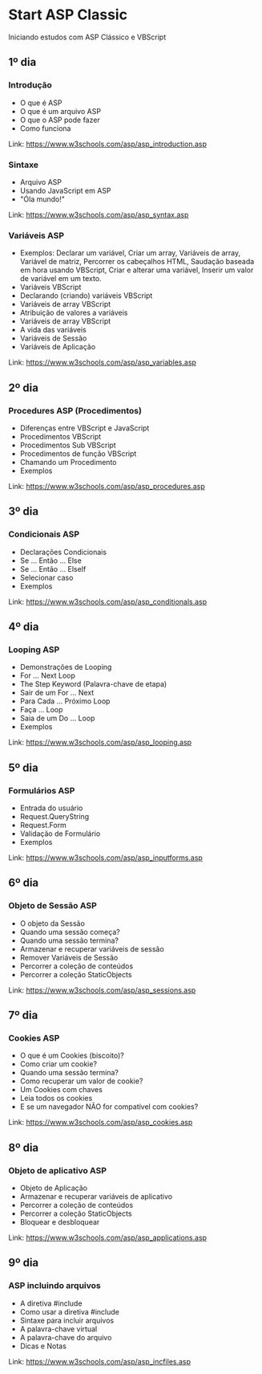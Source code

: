 # Start ASP Classic
Iniciando estudos com ASP Clássico e VBScript

## 1º dia

### Introdução
- O que é ASP
- O que é um arquivo ASP
- O que o ASP pode fazer
- Como funciona

Link: https://www.w3schools.com/asp/asp_introduction.asp

### Sintaxe
- Arquivo ASP
- Usando JavaScript em ASP
- "Óla mundo!"

Link: https://www.w3schools.com/asp/asp_syntax.asp

### Variáveis ASP
- Exemplos: 
Declarar um variável,
Criar um array,
Variáveis de array,
Variável de matriz,
Percorrer os cabeçalhos HTML,
Saudação baseada em hora usando VBScript,
Criar e alterar uma variável,
Inserir um valor de variável em um texto.
- Variáveis ​​VBScript
- Declarando (criando) variáveis ​​VBScript
- Variáveis ​​de array VBScript
- Atribuição de valores a variáveis
- Variáveis ​​de array VBScript
- A vida das variáveis
- Variáveis de Sessão
- Variáveis de Aplicação

Link: https://www.w3schools.com/asp/asp_variables.asp

## 2º dia

### Procedures ASP (Procedimentos) 

- Diferenças entre VBScript e JavaScript
- Procedimentos VBScript
- Procedimentos Sub VBScript
- Procedimentos de função VBScript
- Chamando um Procedimento
- Exemplos

Link: https://www.w3schools.com/asp/asp_procedures.asp

## 3º dia

### Condicionais ASP

- Declarações Condicionais
- Se ... Então ... Else
- Se ... Então ... ElseIf
- Selecionar caso
- Exemplos

Link: https://www.w3schools.com/asp/asp_conditionals.asp

## 4º dia

### Looping  ASP

- Demonstrações de Looping
- For ... Next Loop
- The Step Keyword (Palavra-chave de etapa)
- Sair de um For ... Next
- Para Cada ... Próximo Loop
- Faça ... Loop
- Saia de um Do ... Loop
- Exemplos

Link: https://www.w3schools.com/asp/asp_looping.asp

## 5º dia

### Formulários ASP

- Entrada do usuário
- Request.QueryString
- Request.Form
- Validação de Formulário
- Exemplos

Link: https://www.w3schools.com/asp/asp_inputforms.asp

## 6º dia

### Objeto de Sessão ASP

- O objeto da Sessão
- Quando uma sessão começa?
- Quando uma sessão termina?
- Armazenar e recuperar variáveis ​​de sessão
- Remover Variáveis ​​de Sessão
- Percorrer a coleção de conteúdos
- Percorrer a coleção StaticObjects

Link: https://www.w3schools.com/asp/asp_sessions.asp

## 7º dia

### Cookies ASP

- O que é um Cookies (biscoito)?
- Como criar um cookie?
- Quando uma sessão termina?
- Como recuperar um valor de cookie?
- Um Cookies com chaves
- Leia todos os cookies
- E se um navegador NÃO for compatível com cookies?

Link: https://www.w3schools.com/asp/asp_cookies.asp

## 8º dia

### Objeto de aplicativo ASP

- Objeto de Aplicação
- Armazenar e recuperar variáveis ​​de aplicativo
- Percorrer a coleção de conteúdos
- Percorrer a coleção StaticObjects
- Bloquear e desbloquear

Link: https://www.w3schools.com/asp/asp_applications.asp

## 9º dia

### ASP incluindo arquivos

- A diretiva #include
- Como usar a diretiva #include
- Sintaxe para incluir arquivos
- A palavra-chave virtual
- A palavra-chave do arquivo
- Dicas e Notas

Link: https://www.w3schools.com/asp/asp_incfiles.asp